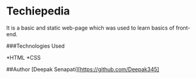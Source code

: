 # Techiepedia

It is a basic and static web-page which was used to learn basics of front-end.

###Technologies Used

*HTML
*CSS

##Author
[Deepak Senapati][https://github.com/Deepak345]
